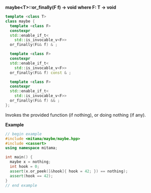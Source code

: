 **maybe&lt;T&gt;::or_finally(F f) -> void**
**where F: T -> void**

```cpp
template <class T>
class maybe {
  template <class F>
  constexpr
  std::enable_if_t<
    std::is_invocable_v<F>>
  or_finally(F&& f) & ;

  template <class F>
  constexpr
  std::enable_if_t<
    std::is_invocable_v<F>>
  or_finally(F&& f) const & ;

  template <class F>
  constexpr
  std::enable_if_t<
    std::is_invocable_v<F>>
  or_finally(F&& f) && ;
};
```

Invokes the provided function (if nothing), or doing nothing (if any).

**Example**

```cpp
// begin example
#include <mitama/maybe/maybe.hpp>
#include <cassert>
using namespace mitama;

int main() {
  maybe x = nothing;
  int hook = 0;
  assert(x.or_peek([&hook]{ hook = 42; }) == nothing);
  assert(hook == 42);
}
// end example
```
